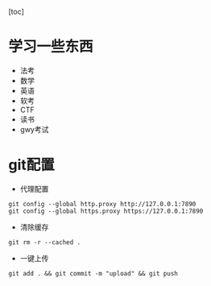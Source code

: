 [toc]


# 学习一些东西

- 法考
- 数学
- 英语
- 软考
- CTF
- 读书
- gwy考试








# git配置

- 代理配置
```
git config --global http.proxy http://127.0.0.1:7890
git config --global https.proxy https://127.0.0.1:7890
```

- 清除缓存
```
git rm -r --cached .
```

- 一键上传
```
git add . && git commit -m "upload" && git push
```